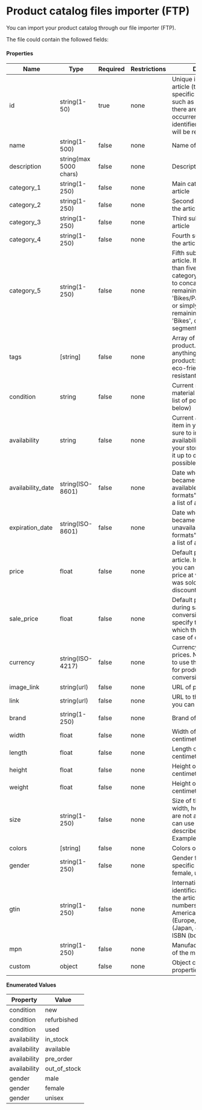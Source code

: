 # Product catalog files importer (FTP)

You can import your product catalog through our file importer (FTP).

The file could contain the followed fields:

#### Properties <a href="#properties" id="properties"></a>

| Name               | Type                   | Required | Restrictions | Description                                                                                                                                                                                                                                               |
| ------------------ | ---------------------- | -------- | ------------ | --------------------------------------------------------------------------------------------------------------------------------------------------------------------------------------------------------------------------------------------------------- |
| id                 | string(1-50)           | true     | none         | Unique identifier for the article (try using the most specific identifier or SKU), such as a reference. If there are several occurrences for the same identifier, only the last one will be recorded                                                      |
| name               | string(1-500)          | false    | none         | Name of the article                                                                                                                                                                                                                                       |
| description        | string(max 5000 chars) | false    | none         | Description of the article                                                                                                                                                                                                                                |
| category\_1        | string(1-250)          | false    | none         | Main category of the article                                                                                                                                                                                                                              |
| category\_2        | string(1-250)          | false    | none         | Second sub-category of the article                                                                                                                                                                                                                        |
| category\_3        | string(1-250)          | false    | none         | Third sub-category of the article                                                                                                                                                                                                                         |
| category\_4        | string(1-250)          | false    | none         | Fourth sub-category of the article                                                                                                                                                                                                                        |
| category\_5        | string(1-250)          | false    | none         | Fifth sub-category of the article. If you have more than five levels of category you may choose to concatenate the remaining ones like 'Bikes/Parts/Wheels/Front' or simply ignore the remaining ones like 'Bikes', depending on your segmentation needs. |
| tags               | \[string]              | false    | none         | Array of tags for the product. Tags can be anything that labels the product: hand-made, eco-friendly, heat-resistant etc.                                                                                                                                 |
| condition          | string                 | false    | none         | Current status of the material in your store (see list of possible values below)                                                                                                                                                                          |
| availability       | string                 | false    | none         | Current availability of the item in your store. Make sure to indicate the availability of the item on your store page and keep it up to date (see list of possible values below)                                                                          |
| availability\_date | string(ISO-8601)       | false    | none         | Date when product became or will become available. See "Date formats" section above for a list of allowed formats.                                                                                                                                        |
| expiration\_date   | string(ISO-8601)       | false    | none         | Date when product became or will become unavailable. See "Date formats" section above for a list of allowed formats.                                                                                                                                      |
| price              | float                  | false    | none         | Default price for the article. In a conversion you can specify the real price at which the item was sold in case of sales, discounts etc.                                                                                                                 |
| sale\_price        | float                  | false    | none         | Default price for the article during sales periods. In a conversion you can specify the real price at which the item was sold in case of discounts                                                                                                        |
| currency           | string(ISO-4217)       | false    | none         | Currency used for given prices. Note that you have to use the same currency for products and conversions                                                                                                                                                  |
| image\_link        | string(url)            | false    | none         | URL of product image                                                                                                                                                                                                                                      |
| link               | string(url)            | false    | none         | URL to the website where you can buy the item                                                                                                                                                                                                             |
| brand              | string(1-250)          | false    | none         | Brand of the article                                                                                                                                                                                                                                      |
| width              | float                  | false    | none         | Width of the article in centimeters (cm)                                                                                                                                                                                                                  |
| length             | float                  | false    | none         | Length of the article in centimeters (cm)                                                                                                                                                                                                                 |
| height             | float                  | false    | none         | Height of the article in centimeters (cm)                                                                                                                                                                                                                 |
| weight             | float                  | false    | none         | Height of the article in centimeters (grams)                                                                                                                                                                                                              |
| size               | string(1-250)          | false    | none         | Size of the article when width, height and lengts are not applicable. You can use any value that describes the size. Examples: S, XL, large                                                                                                               |
| colors             | \[string]              | false    | none         | Colors of product                                                                                                                                                                                                                                         |
| gender             | string(1-250)          | false    | none         | Gender for gender specific products (male, female, unisex)                                                                                                                                                                                                |
| gtin               | string(1-250)          | false    | none         | International trade identification number of the article Supported numbers: UPC (North America, 12 digits), EAN (Europe, 13 digits), JAN (Japan, 8 to 13 digits), ISBN (books, 13 digits)                                                                 |
| mpn                | string(1-250)          | false    | none         | Manufacturer part number of the material                                                                                                                                                                                                                  |
| custom             | object                 | false    | none         | Object containing custom properties                                                                                                                                                                                                                       |

**Enumerated Values**

| Property     | Value          |
| ------------ | -------------- |
| condition    | new            |
| condition    | refurbished    |
| condition    | used           |
| availability | in\_stock      |
| availability | available      |
| availability | pre\_order     |
| availability | out\_of\_stock |
| gender       | male           |
| gender       | female         |
| gender       | unisex         |
